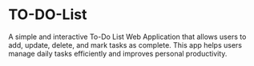 # TO-DO-List
A simple and interactive To-Do List Web Application that allows users to add, update, delete, and mark tasks as complete. This app helps users manage daily tasks efficiently and improves personal productivity.
